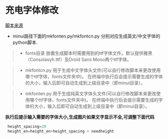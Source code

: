 # 充电字体修改
 [脚本来源](https://github.com/xiaolu/android_bootable_recovery)
 
 * minui路径下面的mkfonten.py/mkfontcn.py 分别对应生成英文/中文字体的python脚本.
 
 >* fonts目录
  放置生成脚本时需要用到的ttf字体文件。默认提供雅黑（Consolasyh.ttf）及Droid Sans Mono两个ttf字体。
 
 >* mkfontcn.py
  用于生成中文字体头文件(可以自行修改脚本来更改使用哪个ttf字体，fonts文件夹中)。
  在终端中执行后会提示需要生成的字体的大小，输入后即可自动生成到上级目录中（即minui目录）。

 >* mkfonten.py
  用于生成纯英文字体头文件(可以自行修改脚本来更改使用哪个ttf字体，fonts文件夹中)。
  在终端中执行后会提示需要生成的字体的大小，输入后即可自动生成到上级目录中（即minui目录）。
  
  **执行后提示输入需要的字体大小,生成图片如果文字显示不全,可调整下面代码**

 ```python
  height_spacing=20
  height_en=height_en+height_spacing + needheight
```